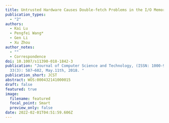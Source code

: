 ```yaml
---
title: Untrusted Hardware Causes Double-fetch Problems in the I/O Memory
publication_types:
  - "2"
authors:
  - Kai Lu
  - Pengfei Wang*
  - Gen Li
  - Xu Zhou
author_notes:
  - ""
  - Correspondence
doi: 10.1007/s11390-018-1842-3
publication: "Journal of Computer Science and Technology, (ISSN: 1000-9000),
  33(3): 587–602, May.11th, 2018. "
publication_short: JCST
abstract: WOS:000432141000015
draft: false
featured: true
image:
  filename: featured
  focal_point: Smart
  preview_only: false
date: 2022-02-01T04:51:59.606Z
---
```

